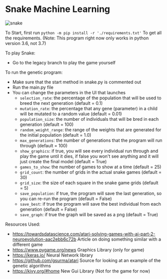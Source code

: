 # Snake Machine Learning

![snake](https://user-images.githubusercontent.com/3957023/63204709-afcb9f80-c068-11e9-99f2-9b570e2e733c.png)

To Start, first run `python -m pip install -r './requirements.txt'` To get all the requirements. (Note: This program right now only works in python version 3.6, not 3.7)


To play Snake:
  - Go to the legacy branch to play the game yourself
  
To run the genetic program:
  - Make sure that the start method in snake.py is commented out
  - Run the main.py file
  - You can change the parameters in the UI that launches
    - `selection_rate`: the percentage of the population that will be used to breed the next generation (default = 0.1)
    - `mutation_rate`: the percentage that any gene (parameter) in a child will be mutated to a random value (default = 0.01)
    - `population_size`: the number of individuals that will be bred in each generation (default = 100)
    - `random_weight_range`: the range of the weights that are generated for the initial population (default = 1.0)
    - `max_generations`: the number of generations that the program will run through (default = 100)
    - `show_graphics`: if true, you will see every individual run through and play the game until it dies, if false you won't see anything and it will just create the final model (default = True)
    - `games_to_show`: the number of games to show at a time (default = 25)
    - `grid_count`: the number of grids in the actual snake games (default = 30)
    - `grid_size`: the size of each square in the snake game grids (default = 5)
    - `save_population`: if true, the program will save the last generation, so you can re-run the program (default = False)
    - `save_best`: if true the program will save the best individual from each generation (default = False)
    - `save_graph`: if true the graph will be saved as a png (default = True)

Resources Used:
- <https://towardsdatascience.com/atari-solving-games-with-ai-part-2-neuroevolution-aac2ebb6c72b> Article on doing something similar with a different game
- <https://www.pygame.org/news> Graphics Library (only for game)
- <https://keras.io/> Neural Network library
- <https://github.com/gsurma/atari> Source for looking at an example of the genetic algorithms
- <https://kivy.org/#home> New Gui Library (Not for the game for now)
